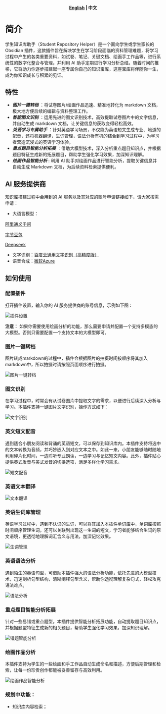 <h4 align="center">
	<p>
		<a href="https://github.com/yingflower/obsidian-stu-repo-helper/blob/master/README_en.md">English</a> |
			<b>中文</b>
	<p>
</h4>

# 简介
学生知识库助手（Student Repository Helper）是一个面向学生或学生家长的Obsidian 插件，这款插件旨在解决学生在学习阶段面临的资料管理难题，将学习过程中产生的各类重要资料，如试卷、笔记、关键文档、绘画手工作品等，进行系统性的数字化整合与管理，并利用 AI 助手定期进行学习分析总结。随着时间的推移，它将助力你逐步搭建起一座专属你自己的知识宝库，这座宝库将伴随你一生，成为你知识成长与积累的见证。

## 特性
- ***图片一键转档*** ：将试卷图片/绘画作品迅速、精准地转化为 markdown 文档，极大地方便后续的编辑与资料整理工作。
- ***智能图文识别*** ：运用先进的图文识别技术，高效提取试卷图片中的文字信息，并自动生成 markdown 文档，让关键信息的获取变得轻松高效。
- ***英语学习专属助手*** ：针对英语学习场景，不仅能为英语短文生成专业、地道的配音，还将机器翻译，生词管理，语法分析有机的结合到学习过程中，为学习者营造沉浸式的英语学习体验。
- ***重点题目智能分析拓展*** ：借助大模型技术，深入分析重点题目知识点，并根据题目特征生成新的拓展题目，帮助学生强化学习效果，加深知识理解。
- ***绘画作品智能分析*** : 利用 AI 助手对绘画作品进行智能分析，提取关键信息并自动生成 Markdown 文档，为后续资料检索提供便利。
## AI 服务提供商
知识库搭建过程中会用到的 AI 服务以及其对应的账号申请链接如下，请大家按需申请：
- 大语言模型：

[阿里通义千问](https://bailian.console.aliyun.com/?apiKey=1#/api-key)

[字节豆包](https://console.volcengine.com/ark/)

[Deepseek](https://platform.deepseek.com/)

- 文字识别：[百度云通用文字识别（高精度版）](https://console.bce.baidu.com/ai-engine/ocr/overview/index?_=1740120172878)
- 语音合成：[微软Azure](https://portal.azure.com/#create/Microsoft.CognitiveServicesSpeechServices)

## 如何使用
### 配置插件
打开插件设置，输入你的 AI 服务提供商的账号信息，示例如下图：

![插件设置](docs/images/zh/settings.png)

**注意：** 如果你需要使用绘画分析的功能，那么需要申请并配置一个支持多模态的大模型。否则只需要配置一个支持文本的大模型即可。

### 图片一键转档
图片转成markdown的过程中，插件会根据图片的拍摄时间按顺序将其加入markdown中，所以拍摄时请按照页面顺序进行拍摄。

![图片一键转档](docs/images/zh/create_note.gif)

### 图文识别
在学习过程中，时常会有从试卷图片中提取文字的需求，以便进行后续深入分析与学习。本插件支持一键图片文字识别，操作方式如下：

![文字识别](docs/images/zh/image2text.gif)

### 英文短文配音
遇到适合小朋友阅读和背诵的英语短文，可以保存到知识库内。本插件支持将选中的文本转换为音频，并巧妙嵌入到对应文本之中。如此一来，小朋友能够随时随地利用碎片化时间，一边聆听专业朗读，一边学习与记忆短文内容。此外，插件贴心提供英式发音与美式发音的切换选项，满足多样化学习需求。

![短文配音](docs/images/zh/text2speech.gif)

### 英语文本翻译

![文本翻译](docs/images/zh/translate.gif)

### 英语生词库管理
英语学习过程中，遇到不认识的生词，可以将其加入本插件单词库中，单词库按照时间顺序管理生词，还可以关联到出现这一生词的短文，学习者能够结合生词的原文语境，更透彻地理解词汇含义与用法，加深记忆效果。

![生词管理](docs/images/zh/add_word_bank.gif)

### 英语语法分析
遇到陌生的英语句型，可借助本插件强大的语法分析功能，依托先进的大模型技术，迅速剖析句型结构，清晰阐释句型含义，帮助你透彻理解复杂句式，轻松攻克语法难点。

![语法分析](docs/images/zh/grammar_analysis.gif)

### 重点题目智能分析拓展
针对一些易错或重点题型，本插件提供智能分析拓展功能，自动提取题目知识点，并根据题型特征生成新的相关题目，帮助学生强化学习效果，加深知识理解。

![错题智能分析](docs/images/zh/request_llm.gif)

### 绘画作品分析
本插件支持为学生的一些绘画和手工作品自动生成命名和描述，方便后期管理和检索，让每一份珍贵创作都能被妥善留存与高效利用。

![绘画作品智能分析](docs/images/zh/painting_analysis.gif)

### 规划中功能：
- 知识库内容检索；
